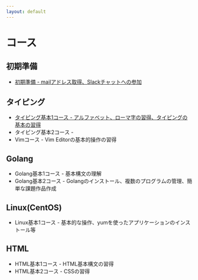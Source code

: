 ```yaml
---
layout: default
---
```


# コース

## 初期準備

* [初期準備 - mailアドレス取得、Slackチャットへの参加](./getting_started/prepare/)

## タイピング

* [タイピング基本1コース - アルファベット、ローマ字の習得、タイピングの基本の習得 ](./editor/basic01/) 
* タイピング基本2コース - 
* Vimコース - Vim Editorの基本的操作の習得

## Golang

* Golang基本1コース - 基本構文の理解
* Golang基本2コース - Golangのインストール、複数のプログラムの管理、簡単な課題作品作成


## Linux(CentOS)

* Linux基本1コース - 基本的な操作、yumを使ったアプリケーションのインストール等

## HTML

* HTML基本1コース - HTML基本構文の習得
* HTML基本2コース - CSSの習得

